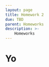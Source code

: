```yaml
---
layout: page
title: Homework 2
due: TBD
parent: Homeworks
description: >-
    Homeworks
---
```


# Yo

